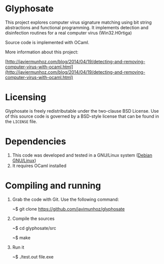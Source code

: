 Glyphosate
==========

This project explores computer virus signature matching using bit string
abstractions and functional programming. It implements detection and
disinfection routines for a real computer virus (Win32.H0rtiga)

Source code is implemented with OCaml.

More information about this project:

[http://javiermunhoz.com/blog/2014/04/19/detecting-and-removing-computer-virus-with-ocaml.html](http://javiermunhoz.com/blog/2014/04/19/detecting-and-removing-computer-virus-with-ocaml.html)

Licensing
=========

Glyphosate is freely redistributable under the two-clause BSD License. Use of
this source code is governed by a BSD-style license that can be found in the
`LICENSE` file.

Dependencies
============

1. This code was developed and tested in a GNU/Linux system ([Debian GNU/Linux](http://www.debian.org))
2. It requires OCaml installed

Compiling and running
=====================

1. Grab the code with Git. Use the following command:

   ~$ git clone https://github.com/javimunhoz/glyphosate

2. Compile the sources

   ~$ cd glyphosate/src

   ~$ make

3. Run it

   ~$ ./test.out file.exe
